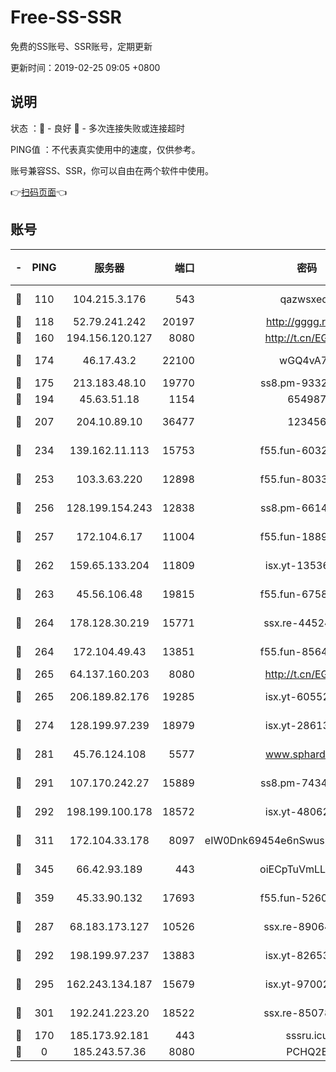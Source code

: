# Free-SS-SSR

免费的SS账号、SSR账号，定期更新

更新时间：2019-02-25 09:05 +0800

## 说明

状态     ：🙂 - 良好 🙁 - 多次连接失败或连接超时

PING值   ：不代表真实使用中的速度，仅供参考。

账号兼容SS、SSR，你可以自由在两个软件中使用。

👉[扫码页面](https://liesauer.github.io/free-ss-ssr.github.io/)👈

## 账号

|-|PING|服务器|端口|密码|加密方式|区域|
|:----:|:----:|:-----:|-----:|:----:|:----:|:----:|
|🙂|110|104.215.3.176|543|qazwsxedc|aes-256-gcm|JP|
|🙂|118|52.79.241.242|20197|http://gggg.rocks|chacha20|KR|
|🙂|160|194.156.120.127|8080|http://t.cn/EGJIyrl|rc4-md5|RU|
|🙂|174|46.17.43.2|22100|wGQ4vA7D|aes-256-gcm|RU|
|🙂|175|213.183.48.10|19770|ss8.pm-93323963|rc4-md5|RU|
|🙂|194|45.63.51.18|1154|654987|chacha20|US|
|🙂|207|204.10.89.10|36477|123456|aes-256-cfb|US|
|🙂|234|139.162.11.113|15753|f55.fun-60326778|aes-256-cfb|SG|
|🙂|253|103.3.63.220|12898|f55.fun-80336552|aes-256-cfb|SG|
|🙂|256|128.199.154.243|12838|ss8.pm-66149074|aes-256-cfb|SG|
|🙂|257|172.104.6.17|11004|f55.fun-18893031|aes-256-cfb|US|
|🙂|262|159.65.133.204|11809|isx.yt-13536858|aes-256-cfb|SG|
|🙂|263|45.56.106.48|19815|f55.fun-67580626|aes-256-cfb|US|
|🙂|264|178.128.30.219|15771|ssx.re-44524378|aes-256-cfb|SG|
|🙂|264|172.104.49.43|13851|f55.fun-85640290|aes-256-cfb|SG|
|🙂|265|64.137.160.203|8080|http://t.cn/EGJIyrl|rc4-md5|CA|
|🙂|265|206.189.82.176|19285|isx.yt-60552819|aes-256-cfb|SG|
|🙂|274|128.199.97.239|18979|isx.yt-28613009|aes-256-cfb|SG|
|🙂|281|45.76.124.108|5577|www.sphard.com|aes-256-cfb|AU|
|🙂|291|107.170.242.27|15889|ss8.pm-74341344|aes-256-cfb|US|
|🙂|292|198.199.100.178|18572|isx.yt-48062937|aes-256-cfb|US|
|🙂|311|172.104.33.178|8097|eIW0Dnk69454e6nSwuspv9DmS201tQ0D|aes-256-cfb|SG|
|🙂|345|66.42.93.189|443|oiECpTuVmLLxk4Ts|aes-256-cfb|US|
|🙂|359|45.33.90.132|17693|f55.fun-52609109|aes-256-cfb|US|
|🙂|287|68.183.173.127|10526|ssx.re-89064823|aes-256-cfb|US|
|🙂|292|198.199.97.237|13883|isx.yt-82653144|aes-256-cfb|US|
|🙂|295|162.243.134.187|15679|isx.yt-97002666|aes-256-cfb|US|
|🙂|301|192.241.223.20|18522|ssx.re-85078137|aes-256-cfb|US|
|🙁|170|185.173.92.181|443|sssru.icu|rc4-md5|RU|
|🙁|0|185.243.57.36|8080|PCHQ2E|rc4-md5|US|
